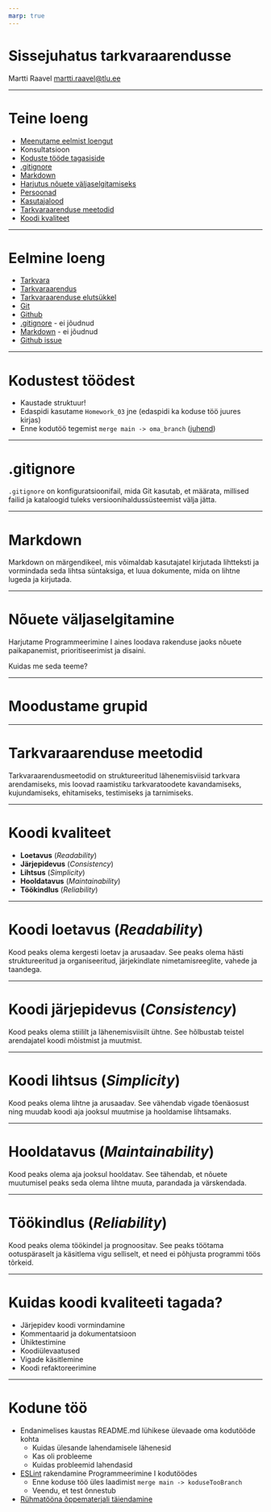 ```yaml
---
marp: true
---
```

# Sissejuhatus tarkvaraarendusse

Martti Raavel
martti.raavel@tlu.ee

---
# Teine loeng

- [Meenutame eelmist loengut](../loeng_01/about.md)
- Konsultatsioon
- [Koduste tööde tagasiside](../../docs/kodusedtood/kodune_01_tagasiside.md)
- [.gitignore](../../.gitignore)
- [Markdown](../../concepts/markdown/about.md)
- [Harjutus nõuete väljaselgitamiseks](files/harjutus.md)
- [Persoonad](../../../concepts/persoona/about.md)
- [Kasutajalood](../../../concepts/kasutajalugu/about.md)
- [Tarkvaraarenduse meetodid](../../../concepts/arendusmeetodid/about.md)
- [Koodi kvaliteet](../../concepts/koodikvaliteet/about.md)


---
# Eelmine loeng

- [Tarkvara](../../concepts/tarkvara/about.md)
- [Tarkvaraarendus](../../concepts/tarkvaraarendus/about.md)
- [Tarkvaraarenduse elutsükkel](../../concepts/SDLC/about.md)
- [Git](../../concepts/git/about.md)
- [Github](../../concepts/github/readme.md)
- [.gitignore](../../concepts/gitignore/about.md) - ei jõudnud
- [Markdown](../../concepts/markdown/about.md) - ei jõudnud
- [Github issue](../../concepts/githubIssue/readme.md)

---
# Kodustest töödest

- Kaustade struktuur!
- Edaspidi kasutame `Homework_03` jne (edaspidi ka koduse töö juures kirjas)
- Enne kodutöö tegemist `merge main -> oma_branch` ([juhend](../../concepts/mergemain/about.md))

---
# .gitignore

`.gitignore` on konfiguratsioonifail, mida Git kasutab, et määrata, millised failid ja kataloogid tuleks versioonihaldussüsteemist välja jätta.

---
# Markdown

Markdown on märgendikeel, mis võimaldab kasutajatel kirjutada lihtteksti ja vormindada seda lihtsa süntaksiga, et luua dokumente, mida on lihtne lugeda ja kirjutada.

---
# Nõuete väljaselgitamine

Harjutame Programmeerimine I aines loodava rakenduse jaoks nõuete paikapanemist, prioritiseerimist ja disaini.

Kuidas me seda teeme?

---
# Moodustame grupid


---
# Tarkvaraarenduse meetodid

Tarkvaraarendusmeetodid on struktureeritud lähenemisviisid tarkvara arendamiseks, mis loovad raamistiku tarkvaratoodete kavandamiseks, kujundamiseks, ehitamiseks, testimiseks ja tarnimiseks. 

---
# Koodi kvaliteet
- **Loetavus** (*Readability*)
- **Järjepidevus** (*Consistency*)
- **Lihtsus** (*Simplicity*)
- **Hooldatavus** (*Maintainability*)
- **Töökindlus** (*Reliability*)

---
# Koodi loetavus (*Readability*)

Kood peaks olema kergesti loetav ja arusaadav. See peaks olema hästi struktureeritud ja organiseeritud, järjekindlate nimetamisreeglite, vahede ja taandega.

---
# Koodi järjepidevus (*Consistency*)

Kood peaks olema stiililt ja lähenemisviisilt ühtne. See hõlbustab teistel arendajatel koodi mõistmist ja muutmist.

---
# Koodi lihtsus (*Simplicity*)

Kood peaks olema lihtne ja arusaadav. See vähendab vigade tõenäosust ning muudab koodi aja jooksul muutmise ja hooldamise lihtsamaks.

---
# Hooldatavus (*Maintainability*)

Kood peaks olema aja jooksul hooldatav. See tähendab, et nõuete muutumisel peaks seda olema lihtne muuta, parandada ja värskendada.

---
# Töökindlus (*Reliability*)

Kood peaks olema töökindel ja prognoositav. See peaks töötama ootuspäraselt ja käsitlema vigu selliselt, et need ei põhjusta programmi töös tõrkeid.

---
# Kuidas koodi kvaliteeti tagada?

- Järjepidev koodi vormindamine
- Kommentaarid ja dokumentatsioon
- Ühiktestimine
- Koodiülevaatused
- Vigade käsitlemine
- Koodi refaktoreerimine

---
# Kodune töö

- Endanimelises kaustas README.md lühikese ülevaade oma kodutööde kohta
  - Kuidas ülesande lahendamisele lähenesid
  - Kas oli probleeme
  - Kuidas probleemid lahendasid
- [ESLint](../../../concepts/eslint/about.md) rakendamine Programmeerimine I kodutöödes
  - Enne koduse töö üles laadimist `merge main -> koduseTooBranch`
  - Veendu, et test õnnestub
- [Rühmatööna õppematerjali täiendamine](../../../docs/kodusedtood/kodune_02.md)
